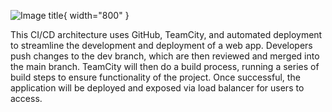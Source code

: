 ![Image title](https://i.ibb.co/yQd7Dqg/462555434-1075664396787044-1174113531972213167-n.png){ width="800" }

This CI/CD architecture uses GitHub, TeamCity, and automated deployment to streamline the development and deployment of a web app. Developers push changes to the dev branch, which are then reviewed and merged into the main branch. TeamCity will then do a build process, running a series of build steps to ensure functionality of the project. Once successful, the application will be deployed and exposed via load balancer for users to access.